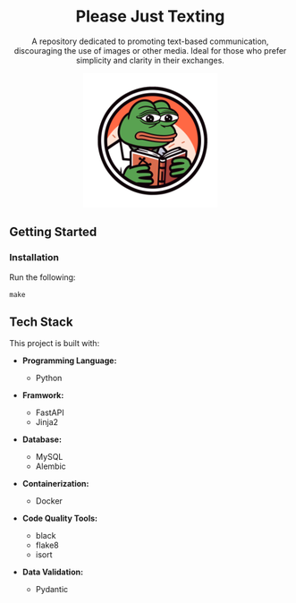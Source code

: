 <h1 align="center"> Please Just Texting</h1>
<p align="center">A repository dedicated to promoting text-based communication, discouraging the use of images or other media. Ideal for those who prefer simplicity and clarity in their exchanges.</p>

<p align="center"><img src="./logo.svg" alt="please-just-texting" width="240" /></p>

## Getting Started

### Installation
Run the following:

```
make
```

## Tech Stack
This project is built with:
- **Programming Language:**   
  - Python

- **Framwork:**
  - FastAPI
  - Jinja2
 
- **Database:**
  - MySQL
  - Alembic
 
- **Containerization:**
  - Docker
 
- **Code Quality Tools:**
  - black
  - flake8
  - isort
 
- **Data Validation:**
  - Pydantic
